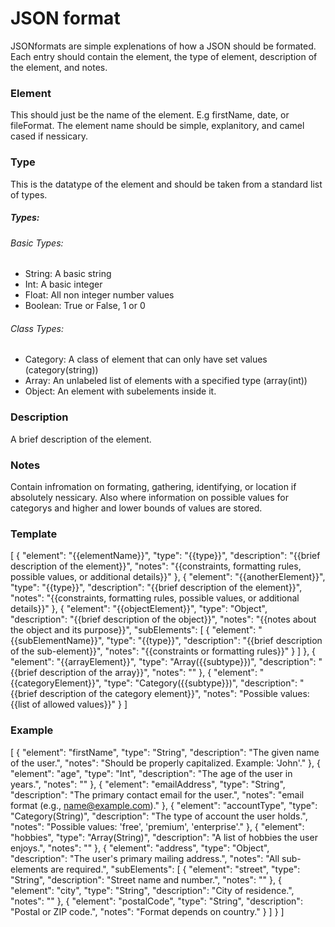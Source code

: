 # JSON format #  
JSONformats are simple explenations of how a JSON should be formated. 
Each entry should contain the element, the type of element, 
description of the element, and notes.    


### Element ###  
This should just be the name of the element. E.g firstName, date, or fileFormat. 
The element name should be simple, explanitory, and camel cased if nessicary.  


### Type ###
This is the datatype of the element and should be taken from a standard list of types.  
##### Types: #####  
###### Basic Types: ######  
- String: A basic string  
- Int: A basic integer  
- Float: All non integer number values  
- Boolean: True or False, 1 or 0  
###### Class Types: ######  
- Category: A class of element that can only have set values (category(string))  
- Array: An unlabeled list of elements with a specified type (array(int))  
- Object: An element with subelements inside it.


### Description ###
A brief description of the element.  


### Notes ###  
Contain infromation on formating, gathering, identifying, or location if absolutely nessicary.
Also where information on possible values for categorys and higher and lower bounds of values are stored.   


### Template ###
[
  {
    "element": "{{elementName}}",
    "type": "{{type}}",
    "description": "{{brief description of the element}}",
    "notes": "{{constraints, formatting rules, possible values, or additional details}}"
  },
  {
    "element": "{{anotherElement}}",
    "type": "{{type}}",
    "description": "{{brief description of the element}}",
    "notes": "{{constraints, formatting rules, possible values, or additional details}}"
  },
  {
    "element": "{{objectElement}}",
    "type": "Object",
    "description": "{{brief description of the object}}",
    "notes": "{{notes about the object and its purpose}}",
    "subElements": [
      {
        "element": "{{subElementName}}",
        "type": "{{type}}",
        "description": "{{brief description of the sub-element}}",
        "notes": "{{constraints or formatting rules}}"
      }
    ]
  },
  {
    "element": "{{arrayElement}}",
    "type": "Array({{subtype}})",
    "description": "{{brief description of the array}}",
    "notes": ""
  },
  {
    "element": "{{categoryElement}}",
    "type": "Category({{subtype}})",
    "description": "{{brief description of the category element}}",
    "notes": "Possible values: {{list of allowed values}}"
  }
]

### Example ###  
[
  {
    "element": "firstName",
    "type": "String",
    "description": "The given name of the user.",
    "notes": "Should be properly capitalized. Example: 'John'."
  },
  {
    "element": "age",
    "type": "Int",
    "description": "The age of the user in years.",
    "notes": ""
  },
  {
    "element": "emailAddress",
    "type": "String",
    "description": "The primary contact email for the user.",
    "notes": "email format (e.g., name@example.com)."
  },
  {
    "element": "accountType",
    "type": "Category(String)",
    "description": "The type of account the user holds.",
    "notes": "Possible values: 'free', 'premium', 'enterprise'."
  },
  {
    "element": "hobbies",
    "type": "Array(String)",
    "description": "A list of hobbies the user enjoys.",
    "notes": ""
  },
  {
    "element": "address",
    "type": "Object",
    "description": "The user's primary mailing address.",
    "notes": "All sub-elements are required.",
    "subElements": [
      {
        "element": "street",
        "type": "String",
        "description": "Street name and number.",
        "notes": ""
      },
      {
        "element": "city",
        "type": "String",
        "description": "City of residence.",
        "notes": ""
      },
      {
        "element": "postalCode",
        "type": "String",
        "description": "Postal or ZIP code.",
        "notes": "Format depends on country."
      }
    ]
  }
]